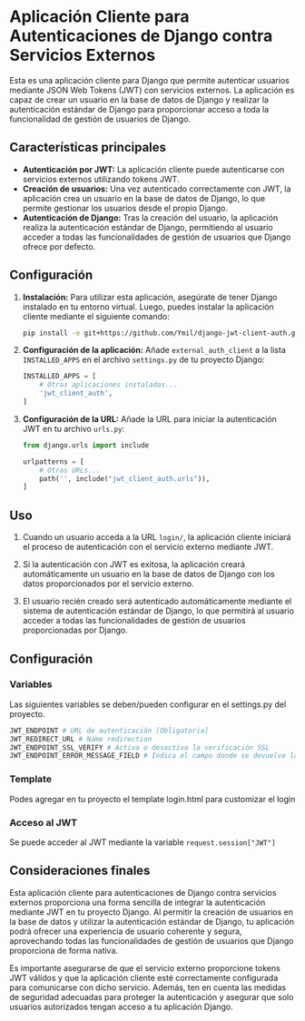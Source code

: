 # Aplicación Cliente para Autenticaciones de Django contra Servicios Externos

Esta es una aplicación cliente para Django que permite autenticar usuarios mediante JSON Web Tokens (JWT) con servicios externos. La aplicación es capaz de crear un usuario en la base de datos de Django y realizar la autenticación estándar de Django para proporcionar acceso a toda la funcionalidad de gestión de usuarios de Django.

## Características principales

- **Autenticación por JWT:** La aplicación cliente puede autenticarse con servicios externos utilizando tokens JWT.
- **Creación de usuarios:** Una vez autenticado correctamente con JWT, la aplicación crea un usuario en la base de datos de Django, lo que permite gestionar los usuarios desde el propio Django.
- **Autenticación de Django:** Tras la creación del usuario, la aplicación realiza la autenticación estándar de Django, permitiendo al usuario acceder a todas las funcionalidades de gestión de usuarios que Django ofrece por defecto.

## Configuración

1. **Instalación:** Para utilizar esta aplicación, asegúrate de tener Django instalado en tu entorno virtual. Luego, puedes instalar la aplicación cliente mediante el siguiente comando:

    ```bash
    pip install -e git+https://github.com/Ymil/django-jwt-client-auth.git
    ```

2. **Configuración de la aplicación:** Añade `external_auth_client` a la lista `INSTALLED_APPS` en el archivo `settings.py` de tu proyecto Django:

    ```python
    INSTALLED_APPS = [
        # Otras aplicaciones instaladas...
        'jwt_client_auth',
    ]
    ```

3. **Configuración de la URL:** Añade la URL para iniciar la autenticación JWT en tu archivo `urls.py`:

    ```python
    from django.urls import include

    urlpatterns = [
        # Otras URLs...
        path('', include("jwt_client_auth.urls")),
    ]
    ```

## Uso

1. Cuando un usuario acceda a la URL `login/`, la aplicación cliente iniciará el proceso de autenticación con el servicio externo mediante JWT.

2. Si la autenticación con JWT es exitosa, la aplicación creará automáticamente un usuario en la base de datos de Django con los datos proporcionados por el servicio externo.

3. El usuario recién creado será autenticado automáticamente mediante el sistema de autenticación estándar de Django, lo que permitirá al usuario acceder a todas las funcionalidades de gestión de usuarios proporcionadas por Django.

## Configuración

### Variables

Las siguientes variables se deben/pueden configurar en el settings.py del proyecto.

```python
JWT_ENDPOINT # URL de autenticación [Obligatoria]
JWT_REDIRECT_URL # Name redirection
JWT_ENDPOINT_SSL_VERIFY # Activa o desactiva la verificación SSL
JWT_ENDPOINT_ERROR_MESSAGE_FIELD # Indica el campo donde se devuelve la respuesta del error
```

### Template

Podes agregar en tu proyecto el template login.html para customizar el login

### Acceso al JWT

Se puede acceder al JWT mediante la variable `request.session["JWT"]`

## Consideraciones finales

Esta aplicación cliente para autenticaciones de Django contra servicios externos proporciona una forma sencilla de integrar la autenticación mediante JWT en tu proyecto Django. Al permitir la creación de usuarios en la base de datos y utilizar la autenticación estándar de Django, tu aplicación podrá ofrecer una experiencia de usuario coherente y segura, aprovechando todas las funcionalidades de gestión de usuarios que Django proporciona de forma nativa.

Es importante asegurarse de que el servicio externo proporcione tokens JWT válidos y que la aplicación cliente esté correctamente configurada para comunicarse con dicho servicio. Además, ten en cuenta las medidas de seguridad adecuadas para proteger la autenticación y asegurar que solo usuarios autorizados tengan acceso a tu aplicación Django.